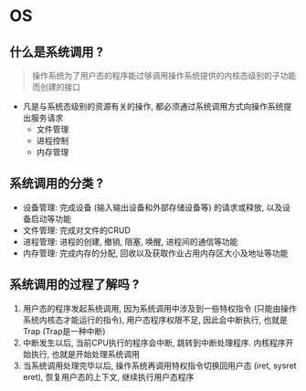 # OS

## 什么是系统调用 ?

> 操作系统为了用户态的程序能过够调用操作系统提供的内核态级别的子功能而创建的接口

- 凡是与系统态级别的资源有关的操作, 都必须通过系统调用方式向操作系统提出服务请求
    - 文件管理
    - 进程控制
    - 内存管理

## 系统调用的分类 ?

- 设备管理: 完成设备 (输入输出设备和外部存储设备等) 的请求或释放, 以及设备启动等功能
- 文件管理: 完成对文件的CRUD
- 进程管理: 进程的创建, 撤销, 阻塞, 唤醒, 进程间的通信等功能
- 内存管理: 完成内存的分配, 回收以及获取作业占用内存区大小及地址等功能

## 系统调用的过程了解吗 ?

1. 用户态的程序发起系统调用, 因为系统调用中涉及到一些特权指令 (只能由操作系统内核态才能运行的指令), 用户态程序权限不足, 因此会中断执行, 也就是Trap (Trap是一种中断)
2. 中断发生以后, 当前CPU执行的程序会中断, 跳转到中断处理程序. 内核程序开始执行, 也就是开始处理系统调用
3. 当系统调用处理完毕以后, 操作系统再调用特权指令切换回用户态 (iret, sysret eret), 恢复用户态的上下文, 继续执行用户态程序